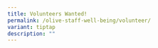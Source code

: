 ```yaml
---
title: Volunteers Wanted!
permalink: /olive-staff-well-being/volunteer/
variant: tiptap
description: ""
---
```

